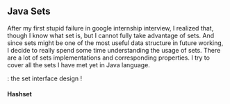 ## Java Sets
After my first stupid failure in google internship interview, I realized that, though I know what set is, but I cannot fully take advantage of sets. And since sets might be one of the most useful data structure in future working, I decide to really spend some time understanding the usage of sets. There are a lot of sets implementations and corresponding properties. I try to cover all the sets I have met yet in Java language.

: the set interface design ! 
#### Hashset
